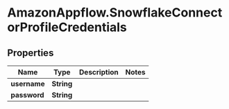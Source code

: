 # AmazonAppflow.SnowflakeConnectorProfileCredentials

## Properties

Name | Type | Description | Notes
------------ | ------------- | ------------- | -------------
**username** | **String** |  | 
**password** | **String** |  | 


